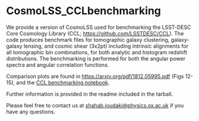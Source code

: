 # CosmoLSS_CCLbenchmarking

We provide a version of CosmoLSS used for benchmarking the LSST-DESC Core Cosmology Library (CCL; https://github.com/LSSTDESC/CCL).
The code produces benchmark files for tomographic galaxy clustering, galaxy-galaxy lensing,
and cosmic shear (3x2pt) including intrinsic alignments for all tomographic bin combinations,
for both analytic and histogram redshift distributions. The benchmarking is performed for both 
the angular power spectra and angular correlation functions.

Comparison plots are found in https://arxiv.org/pdf/1812.05995.pdf (Figs 12-15), and the [CCL benchmarking notebook](https://github.com/LSSTDESC/CCL/blob/master/examples/Benchmark_Comparisons.ipynb).

Further information is provided in the readme included in the tarball.

Please feel free to contact us at shahab.joudaki@physics.ox.ac.uk if you have any questions.
